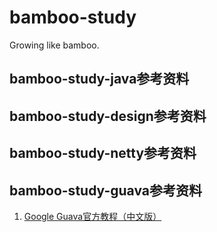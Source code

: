 # bamboo-study
Growing like bamboo.
## bamboo-study-java参考资料

## bamboo-study-design参考资料

## bamboo-study-netty参考资料

## bamboo-study-guava参考资料

1. [Google Guava官方教程（中文版）](https://wizardforcel.gitbooks.io/guava-tutorial/content/1.html)